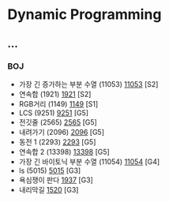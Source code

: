 # Dynamic Programming

...
--------------------------------
### BOJ
- 가장 긴 증가하는 부분 수열 (11053) [11053](https://github.com/KyumKyum/Algorithm_Study/blob/main/DP/11053.cpp) [S2]
- 연속합 (1921) [1921](https://github.com/KyumKyum/Algorithm_Study/blob/main/DP/1921.cpp) [S2]
- RGB거리 (1149) [1149](https://github.com/KyumKyum/Algorithm_Study/blob/main/DP/1149.cpp) [S1]
- LCS (9251) [9251](https://github.com/KyumKyum/Algorithm_Study/blob/main/DP/9251.cpp) [G5]
- 전깃줄 (2565) [2565](https://github.com/KyumKyum/Algorithm_Study/blob/main/DP/2565.cpp) [G5]
- 내려가기 (2096) [2096](https://github.com/KyumKyum/Algorithm_Study/blob/main/DP/2096.cpp) [G5]
- 동전 1 (2293) [2293](https://github.com/KyumKyum/Algorithm_Study/blob/main/DP/2293.cpp) [G5]
- 연속합 2 (13398) [13398](https://github.com/KyumKyum/Algorithm_Study/blob/main/DP/13398.cpp) [G5]
- 가장 긴 바이토닉 부분 수열 (11054) [11054](https://github.com/KyumKyum/Algorithm_Study/blob/main/DP/11054.cpp) [G4]
- ls (5015) [5015](https://github.com/KyumKyum/Algorithm_Study/blob/main/DP/5015.cpp) [G3]
- 욕심쟁이 판다 [1937](https://github.com/KyumKyum/Algorithm_Study/blob/main/DP/1937.cpp) [G3]
- 내리막길 [1520](https://github.com/KyumKyum/Algorithm_Study/blob/main/DP/1520.cpp) [G3]